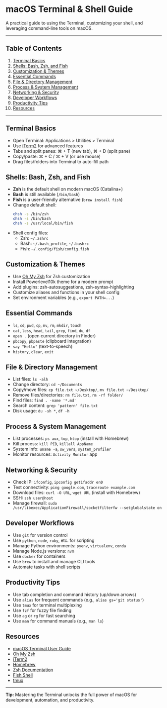 # macOS Terminal & Shell Guide

A practical guide to using the Terminal, customizing your shell, and leveraging command-line tools on macOS.

---

## Table of Contents
1. [Terminal Basics](#terminal-basics)
2. [Shells: Bash, Zsh, and Fish](#shells-bash-zsh-and-fish)
3. [Customization & Themes](#customization--themes)
4. [Essential Commands](#essential-commands)
5. [File & Directory Management](#file--directory-management)
6. [Process & System Management](#process--system-management)
7. [Networking & Security](#networking--security)
8. [Developer Workflows](#developer-workflows)
9. [Productivity Tips](#productivity-tips)
10. [Resources](#resources)

---

## Terminal Basics
- Open Terminal: Applications > Utilities > Terminal
- Use [iTerm2](https://iterm2.com/) for advanced features
- Tabs and split panes: ⌘ + T (new tab), ⌘ + D (split pane)
- Copy/paste: ⌘ + C / ⌘ + V (or use mouse)
- Drag files/folders into Terminal to auto-fill path

## Shells: Bash, Zsh, and Fish
- **Zsh** is the default shell on modern macOS (Catalina+)
- **Bash** is still available (`/bin/bash`)
- **Fish** is a user-friendly alternative (`brew install fish`)
- Change default shell:
  ```bash
  chsh -s /bin/zsh
  chsh -s /bin/bash
  chsh -s /usr/local/bin/fish
  ```
- Shell config files:
  - Zsh: `~/.zshrc`
  - Bash: `~/.bash_profile`, `~/.bashrc`
  - Fish: `~/.config/fish/config.fish`

## Customization & Themes
- Use [Oh My Zsh](https://ohmyz.sh/) for Zsh customization
- Install Powerlevel10k theme for a modern prompt
- Add plugins: zsh-autosuggestions, zsh-syntax-highlighting
- Customize aliases and functions in your shell config
- Set environment variables (e.g., `export PATH=...`)

## Essential Commands
- `ls`, `cd`, `pwd`, `cp`, `mv`, `rm`, `mkdir`, `touch`
- `cat`, `less`, `head`, `tail`, `grep`, `find`, `du`, `df`
- `open .` (open current directory in Finder)
- `pbcopy`, `pbpaste` (clipboard integration)
- `say "Hello"` (text-to-speech)
- `history`, `clear`, `exit`

## File & Directory Management
- List files: `ls -alh`
- Change directory: `cd ~/Documents`
- Copy/move files: `cp file.txt ~/Desktop/`, `mv file.txt ~/Desktop/`
- Remove files/directories: `rm file.txt`, `rm -rf folder/`
- Find files: `find . -name '*.md'`
- Search content: `grep 'pattern' file.txt`
- Disk usage: `du -sh *`, `df -h`

## Process & System Management
- List processes: `ps aux`, `top`, `htop` (install with Homebrew)
- Kill process: `kill PID`, `killall AppName`
- System info: `uname -a`, `sw_vers`, `system_profiler`
- Monitor resources: `Activity Monitor` app

## Networking & Security
- Check IP: `ifconfig`, `ipconfig getifaddr en0`
- Test connectivity: `ping google.com`, `traceroute example.com`
- Download files: `curl -O URL`, `wget URL` (install with Homebrew)
- SSH: `ssh user@host`
- Manage firewall: `sudo /usr/libexec/ApplicationFirewall/socketfilterfw --setglobalstate on`

## Developer Workflows
- Use `git` for version control
- Use `python`, `node`, `ruby`, etc. for scripting
- Manage Python environments: `pyenv`, `virtualenv`, `conda`
- Manage Node.js versions: `nvm`
- Use `docker` for containers
- Use `brew` to install and manage CLI tools
- Automate tasks with shell scripts

## Productivity Tips
- Use tab completion and command history (up/down arrows)
- Use `alias` for frequent commands (e.g., `alias gs='git status'`)
- Use `tmux` for terminal multiplexing
- Use `fzf` for fuzzy file finding
- Use `ag` or `rg` for fast searching
- Use `man` for command manuals (e.g., `man ls`)

## Resources
- [macOS Terminal User Guide](https://support.apple.com/guide/terminal/welcome/mac)
- [Oh My Zsh](https://ohmyz.sh/)
- [iTerm2](https://iterm2.com/)
- [Homebrew](https://brew.sh/)
- [Zsh Documentation](https://zsh.sourceforge.io/Doc/)
- [Fish Shell](https://fishshell.com/)
- [tmux](https://github.com/tmux/tmux)

---

**Tip:** Mastering the Terminal unlocks the full power of macOS for development, automation, and productivity. 